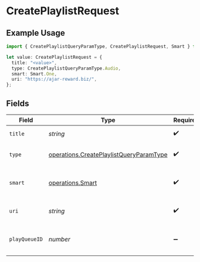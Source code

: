 # CreatePlaylistRequest

## Example Usage

```typescript
import { CreatePlaylistQueryParamType, CreatePlaylistRequest, Smart } from "@lukehagar/plexjs/sdk/models/operations";

let value: CreatePlaylistRequest = {
  title: "<value>",
  type: CreatePlaylistQueryParamType.Audio,
  smart: Smart.One,
  uri: "https://ajar-reward.biz/",
};
```

## Fields

| Field                                                                                                     | Type                                                                                                      | Required                                                                                                  | Description                                                                                               |
| --------------------------------------------------------------------------------------------------------- | --------------------------------------------------------------------------------------------------------- | --------------------------------------------------------------------------------------------------------- | --------------------------------------------------------------------------------------------------------- |
| `title`                                                                                                   | *string*                                                                                                  | :heavy_check_mark:                                                                                        | name of the playlist                                                                                      |
| `type`                                                                                                    | [operations.CreatePlaylistQueryParamType](../../../sdk/models/operations/createplaylistqueryparamtype.md) | :heavy_check_mark:                                                                                        | type of playlist to create                                                                                |
| `smart`                                                                                                   | [operations.Smart](../../../sdk/models/operations/smart.md)                                               | :heavy_check_mark:                                                                                        | whether the playlist is smart or not                                                                      |
| `uri`                                                                                                     | *string*                                                                                                  | :heavy_check_mark:                                                                                        | the content URI for the playlist                                                                          |
| `playQueueID`                                                                                             | *number*                                                                                                  | :heavy_minus_sign:                                                                                        | the play queue to copy to a playlist                                                                      |